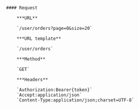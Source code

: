     #### Request

        ***URL**

        `/user/orders?page=0&size=20`

        ***URL template**

        `/user/orders`

        ***Method**

        `GET`

        ***Headers**

        `Authorization:Bearer{token}`
        `Accept:application/json`
        `Content-Type:application/json;charset=UTF-8`
